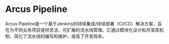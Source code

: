 # Arcus Pipeline

Arcus Pipeline是一个基于Jenkins的持续集成/持续部署（CI/CD）解决方案，旨在为不同业务项目提供灵活、可扩展的流水线管理。它通过模块化设计和共享库机制，简化了流水线的编写和维护，提高了开发效率。
